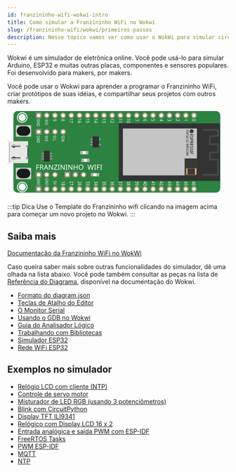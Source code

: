 ```yaml
---
id: franzininho-wifi-wokwi-intro
title: Como simular a Franzininho WiFi no Wokwi
slug: /franzininho-wifi/wokwi/primeiros-passos
description: Nesse tópico vamos ver como usar o WokWi para simular circuitos com a Franzininho WiFi
---
```


Wokwi é um simulador de eletrônica online. Você pode usá-lo para simular Arduino, ESP32 e muitas outras placas, componentes e sensores populares. Foi desenvolvido para makers, por makers.

Você pode usar o Wokwi para aprender a programar o Franzininho WiFi, criar protótipos de suas idéias, e compartilhar seus projetos com outros makers.


<div style={{textAlign: 'center'}}>

[![Wokwi Franzininho WiFi](img/franzininho-wifi-board.svg)](https://wokwi.com/projects/new/franzininho-wifi)

</div>

:::tip Dica
Use o Template do Franzininho wifi clicando na imagem acima para começar um novo projeto no Wokwi.
:::



## Saiba mais

[Documentação da Franzininho WiFi no WokWi](https://docs.wokwi.com/pt-BR/parts/board-franzininho-wifi)

Caso queira saber mais sobre outras funcionalidades do simulador, dê uma olhada na lista abaixo. Você pode também consultar as peças na lista de [Referência do Diagrama](https://docs.wokwi.com/pt-BR/), disponível na documentação do Wokwi.

- [Formato do diagram.json](https://docs.wokwi.com/pt-BR/diagram-format)
- [Teclas de Atalho do Editor](https://docs.wokwi.com/pt-BR/keyboard-shortcuts)
- [O Monitor Serial](https://docs.wokwi.com/pt-BR/guides/serial-monitor)
- [Usando o GDB no Wokwi](https://docs.wokwi.com/pt-BR/gdb-debugging)
- [Guia do Analisador Lógico](https://docs.wokwi.com/pt-BR/guides/logic-analyzer)
- [Trabalhando com Bibliotecas](https://docs.wokwi.com/pt-BR/guides/libraries)
- [Simulador ESP32](https://docs.wokwi.com/pt-BR/guides/esp32)
- [Rede WiFi ESP32](https://docs.wokwi.com/pt-BR/guides/esp32-wifi)


## Exemplos no simulador

-   [Relógio LCD com cliente (NTP)](https://wokwi.com/projects/323796775459619410)
-   [Controle de servo motor](https://wokwi.com/projects/327061759288410708)
-   [Misturador de LED RGB (usando 3 potenciômetros)](https://wokwi.com/projects/324682033130373716)
-   [Blink com CircuitPython](https://wokwi.com/projects/313606939786347074)
-   [Display TFT ILI9341](https://wokwi.com/projects/329013233501340242)
-   [Relógico com Display LCD 16 x 2](https://wokwi.com/projects/323796775459619410)
-   [Entrada analógica e saida PWM com ESP-IDF](https://wokwi.com/projects/324615433106752083)
-   [FreeRTOS Tasks](https://wokwi.com/projects/324613550740865619)
-   [PWM ESP-IDF](https://wokwi.com/projects/329133882849886804)
-   [MQTT](https://wokwi.com/projects/322524997423727188)
-   [NTP](https://wokwi.com/projects/323043284024820308)
